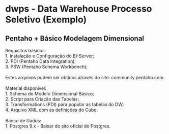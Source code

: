 # dwps - Data Warehouse Processo Seletivo (Exemplo)
## Pentaho + Básico Modelagem Dimensional
<p>
  Requisitos básicos:<br/>
    1. Instalação e Configuração do BI-Server;<br/>
    2. PDI (Pentaho Data Integration); <br/>
    3. PSW (Pentaho Schema Workbench); <br/><br/>
  Estes arquivos podem ser obtidos através do site: community.pentaho.com. <br/><br/>
  Material disponível:<br/>
    1. Schema do Modelo Dimensional Básico; <br/>
    2. Script para Criação das Tabelas;<br/>
    3. Transformations (PDI) para popular as tabelas do DW;<br/>
    4. Arquivo XML com as definições do Cubo.<br/><br/>
  Banco de Dados:<br/>
    1. Postgres 9.x  - Baixar do site oficial do Postgres.<br/>

